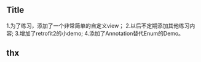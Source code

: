 ## Title ##
1.为了练习，添加了一个非常简单的自定义view；
2.以后不定期添加其他练习内容;
3.增加了retrofit2的小demo;
4.添加了Annotation替代Enum的Demo。
## thx ##